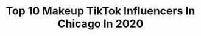 ---
title: Top 10 Makeup TikTok Influencers In Chicago In 2020
description: >-
  Find top makeup TikTok influencers in Chicago in 2020. Most popular hashtags: #makeup #keepingactive #goingpro #ownthecurve.
platform: TikTok
profiles:
  - username: "ninjew33"
    fullname: >-
      j!
    location: "United States"
    followers: 2359
    engagement: 1782
    commentsToLikes: 0.043522
    id: ckacdgsryiszc0i78wphqgus1
    verified: false
    hashtags: "#weknow, #imgettingbetter, #data, #breakfast"
  - username: "lanoosh___"
    fullname: >-
      lana
    location: "United States"
    followers: 3411
    engagement: 1336
    commentsToLikes: 0.092528
    id: ck9ely93jcv9q0j783iekzcow
    verified: false
    hashtags: "#snow, #duet, #makeup, #fyp"
  - username: "sierraxandrea"
    fullname: >-
      sierra 
    location: "United States"
    followers: 179299
    engagement: 1873
    commentsToLikes: 0.031517
    id: ck8vta2c4fkf70j78taf9keht
    verified: false
    hashtags: "#promplaylist, #bling, #xzyabc, #music"
  - username: "madelineaford"
    fullname: >-
      @madelineaford
    location: "United States"
    followers: 298391
    engagement: 1975
    commentsToLikes: 0.005854
    id: ck83zea4zzzh90j78uwjp8x7n
    verified: false
    hashtags: "#witchtok, #butterglosspop, #coolranchdance, #tips"
  - username: "soulssplay"
    fullname: >-
      soulssplay
    location: "United States"
    followers: 26415
    engagement: 2782
    commentsToLikes: 0.028186
    id: ck8hqxgjh66zy0j78upbwphou
    verified: false
    hashtags: "#makeup, #billcipher, #ooc, #duet"
  - username: "haleypresleymiller"
    fullname: >-
      Haley Presley
    location: "United States"
    followers: 18205
    engagement: 1080
    commentsToLikes: 0.029728
    id: cka7nq2dny52q0i78mog2csu9
    verified: false
    hashtags: "#mybaby, #marriagestory, #makeuphack, #thehustle"
  - username: "sisoypetty"
    fullname: >-
      Tracy
    location: "United States"
    followers: 3842
    engagement: 677
    commentsToLikes: 0.058774
    id: ckac7yxwff4lb0i78toecyqeg
    verified: false
    hashtags: "#asianamerican, #corona, #toosieslide, #zaza"
  - username: "doseofdenah"
    fullname: >-
      Dee
    location: "United States"
    followers: 24337
    engagement: 905
    commentsToLikes: 0.081769
    id: ck83zed2000dk0j78qv9jssfn
    verified: false
    hashtags: "#scoobdance, #homeproject, #fashion, #beberexha"
  - username: "giinnaaa23"
    fullname: >-
      G
    location: "United States"
    followers: 3147
    engagement: 963
    commentsToLikes: 0.057563
    id: ck94nrlip80h90j78rjpsdrnk
    verified: false
    hashtags: "#crazybit, #cutie, #watchyourmouth, #sister"
  - username: "yulissa_9"
    fullname: >-
      Yulissa👑
    location: "United States"
    followers: 31246
    engagement: 1709
    commentsToLikes: 0.016820
    id: cka0ke7y6m45i0i78h1tbttsv
    verified: false
    hashtags: "#tiktokcovers, #giveaway, #eyeslipsface, #healthheroes"
---